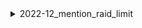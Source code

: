 <details>
<summary>2022-12_mention_raid_limit</summary>

## Filter: Server has feature PARTNERED
```css
Treatment 1: 0 - 10000
```
## Filter: Server has feature COMMUNITY
```css
Treatment 1: 0 - 10000
```

</details>
